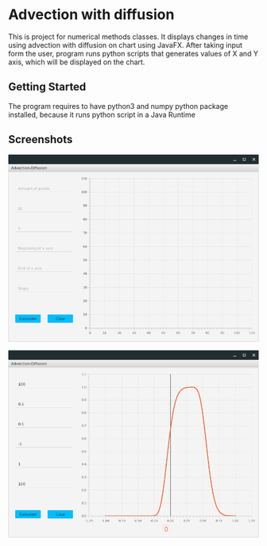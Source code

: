 # Advection with diffusion

This is project for numerical methods classes. It displays changes in time using advection with diffusion on chart
using JavaFX. After taking input form the user, program runs python scripts that generates values of X and Y axis, which will
be displayed on the chart.

## Getting Started

The program requires to have python3 and numpy python package installed, because it runs python script
in a Java Runtime

## Screenshots
![Screenshot](s1.png)

![Screenshot](s2.png)

```

```

